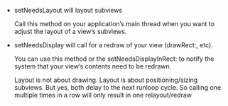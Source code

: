 - setNeedsLayout will layout subviews


	Call this method on your application’s main thread when you want to adjust the layout of a view’s subviews.

- setNeedsDisplay will call for a redraw of your view (drawRect:, etc).

	You can use this method or the setNeedsDisplayInRect: to notify the system that your view’s contents need to be redrawn.
	
	
	
	Layout is not about drawing. Layout is about positioning/sizing subviews. But yes, both delay to the next runloop cycle. So calling one multiple times in a row will only result in one relayout/redraw